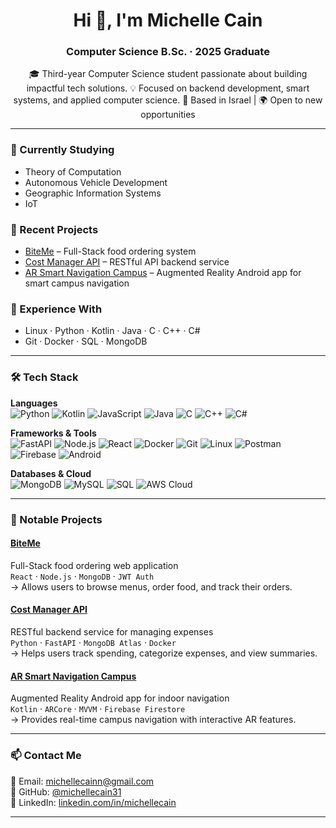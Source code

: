 <h1 align="center">Hi 👋, I'm Michelle Cain</h1>
<h3 align="center">Computer Science B.Sc. · 2025 Graduate</h3>

<p align="center">
🎓 Third-year Computer Science student passionate about building impactful tech solutions.  
💡 Focused on backend development, smart systems, and applied computer science.  
📍 Based in Israel | 🌍 Open to new opportunities
</p>

---

### 🍒 Currently Studying
- Theory of Computation  
- Autonomous Vehicle Development  
- Geographic Information Systems
- IoT

### 🔭 Recent Projects
- [BiteMe](https://github.com/EASS-HIT-PART-A-2024-CLASS-VI/BiteMe_Michelle) – Full-Stack food ordering system  
- [Cost Manager API](https://github.com/michellecain31/Cost-Manager-Final-Project) – RESTful API backend service  
- [AR Smart Navigation Campus](https://github.com/AR-Smart-Navigation-Campus/AR-Smart-Navigation-Campus) – Augmented Reality Android app for smart campus navigation  

### 🌱 Experience With
- Linux · Python · Kotlin · Java · C · C++ · C#  
- Git · Docker · SQL · MongoDB  


---

### 🛠️ Tech Stack

**Languages**  
![Python](https://img.shields.io/badge/-Python-3776AB?style=flat&logo=python&logoColor=white)
![Kotlin](https://img.shields.io/badge/-Kotlin-0095D5?style=flat&logo=kotlin&logoColor=white)
![JavaScript](https://img.shields.io/badge/-JavaScript-F7DF1E?style=flat&logo=javascript&logoColor=black)
![Java](https://img.shields.io/badge/-Java-007396?style=flat&logo=java&logoColor=white)
![C](https://img.shields.io/badge/-C-A8B9CC?style=flat&logo=c&logoColor=white)
![C++](https://img.shields.io/badge/-C++-00599C?style=flat&logo=cplusplus&logoColor=white)
![C#](https://img.shields.io/badge/-C%23-239120?style=flat&logo=csharp&logoColor=white)

**Frameworks & Tools**  
![FastAPI](https://img.shields.io/badge/-FastAPI-009688?style=flat&logo=fastapi&logoColor=white)
![Node.js](https://img.shields.io/badge/-Node.js-339933?style=flat&logo=node.js&logoColor=white)
![React](https://img.shields.io/badge/-React-61DAFB?style=flat&logo=react&logoColor=black)
![Docker](https://img.shields.io/badge/-Docker-2496ED?style=flat&logo=docker&logoColor=white)
![Git](https://img.shields.io/badge/-Git-F05032?style=flat&logo=git&logoColor=white)
![Linux](https://img.shields.io/badge/-Linux-FCC624?style=flat&logo=linux&logoColor=black)
![Postman](https://img.shields.io/badge/-Postman-FF6C37?style=flat&logo=postman&logoColor=white)
![Firebase](https://img.shields.io/badge/-Firebase-FFCA28?style=flat&logo=firebase&logoColor=black)
![Android](https://img.shields.io/badge/-Android-3DDC84?style=flat&logo=android&logoColor=white)

**Databases & Cloud**  
![MongoDB](https://img.shields.io/badge/-MongoDB-47A248?style=flat&logo=mongodb&logoColor=white)
![MySQL](https://img.shields.io/badge/-MySQL-4479A1?style=flat&logo=mysql&logoColor=white)
![SQL](https://img.shields.io/badge/-SQL-003B57?style=flat&logo=sqlite&logoColor=white)
![AWS Cloud](https://img.shields.io/badge/-AWS%20Cloud%20Foundations-232F3E?style=flat&logo=amazonaws&logoColor=white)

---

### 💼 Notable Projects

#### [BiteMe](https://github.com/EASS-HIT-PART-A-2024-CLASS-VI/BiteMe_Michelle)
Full-Stack food ordering web application  
`React` · `Node.js` · `MongoDB` · `JWT Auth`  
→ Allows users to browse menus, order food, and track their orders.

#### [Cost Manager API](https://github.com/michellecain31/Cost-Manager-Final-Project)
RESTful backend service for managing expenses  
`Python` · `FastAPI` · `MongoDB Atlas` · `Docker`  
→ Helps users track spending, categorize expenses, and view summaries.

#### [AR Smart Navigation Campus](https://github.com/AR-Smart-Navigation-Campus/AR-Smart-Navigation-Campus)
Augmented Reality Android app for indoor navigation  
`Kotlin` · `ARCore` · `MVVM` · `Firebase Firestore`  
→ Provides real-time campus navigation with interactive AR features.

---

### 📫 Contact Me

📧 Email: michellecainn@gmail.com  
🐙 GitHub: [@michellecain31](https://github.com/michellecain31)  
💼 LinkedIn: [linkedin.com/in/michellecain](https://www.linkedin.com/in/michelle-cain-8b4895258/)

---

